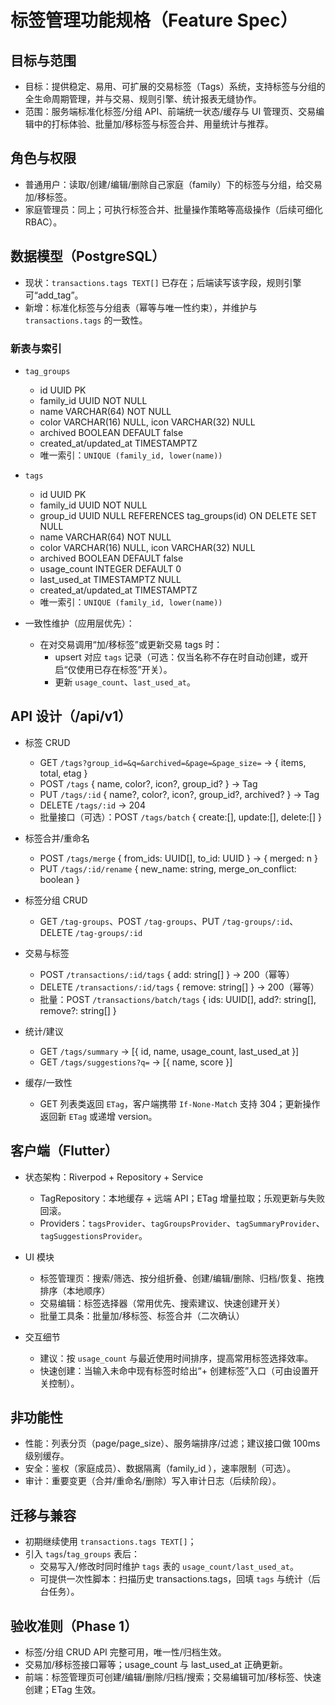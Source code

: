 # 标签管理功能规格（Feature Spec）

## 目标与范围
- 目标：提供稳定、易用、可扩展的交易标签（Tags）系统，支持标签与分组的全生命周期管理，并与交易、规则引擎、统计报表无缝协作。
- 范围：服务端标准化标签/分组 API、前端统一状态/缓存与 UI 管理页、交易编辑中的打标体验、批量加/移标签与标签合并、用量统计与推荐。

## 角色与权限
- 普通用户：读取/创建/编辑/删除自己家庭（family）下的标签与分组，给交易加/移标签。
- 家庭管理员：同上；可执行标签合并、批量操作策略等高级操作（后续可细化 RBAC）。

## 数据模型（PostgreSQL）
- 现状：`transactions.tags TEXT[]` 已存在；后端读写该字段，规则引擎可“add_tag”。
- 新增：标准化标签与分组表（幂等与唯一性约束），并维护与 `transactions.tags` 的一致性。

### 新表与索引
- `tag_groups`
  - id UUID PK
  - family_id UUID NOT NULL
  - name VARCHAR(64) NOT NULL
  - color VARCHAR(16) NULL, icon VARCHAR(32) NULL
  - archived BOOLEAN DEFAULT false
  - created_at/updated_at TIMESTAMPTZ
  - 唯一索引：`UNIQUE (family_id, lower(name))`

- `tags`
  - id UUID PK
  - family_id UUID NOT NULL
  - group_id UUID NULL REFERENCES tag_groups(id) ON DELETE SET NULL
  - name VARCHAR(64) NOT NULL
  - color VARCHAR(16) NULL, icon VARCHAR(32) NULL
  - archived BOOLEAN DEFAULT false
  - usage_count INTEGER DEFAULT 0
  - last_used_at TIMESTAMPTZ NULL
  - created_at/updated_at TIMESTAMPTZ
  - 唯一索引：`UNIQUE (family_id, lower(name))`

- 一致性维护（应用层优先）：
  - 在对交易调用“加/移标签”或更新交易 tags 时：
    - upsert 对应 `tags` 记录（可选：仅当名称不存在时自动创建，或开启“仅使用已存在标签”开关）。
    - 更新 `usage_count`、`last_used_at`。

## API 设计（/api/v1）
- 标签 CRUD
  - GET `/tags?group_id=&q=&archived=&page=&page_size=` → { items, total, etag }
  - POST `/tags` { name, color?, icon?, group_id? } → Tag
  - PUT `/tags/:id` { name?, color?, icon?, group_id?, archived? } → Tag
  - DELETE `/tags/:id` → 204
  - 批量接口（可选）：POST `/tags/batch` { create:[], update:[], delete:[] }

- 标签合并/重命名
  - POST `/tags/merge` { from_ids: UUID[], to_id: UUID } → { merged: n }
  - PUT `/tags/:id/rename` { new_name: string, merge_on_conflict: boolean }

- 标签分组 CRUD
  - GET `/tag-groups`、POST `/tag-groups`、PUT `/tag-groups/:id`、DELETE `/tag-groups/:id`

- 交易与标签
  - POST `/transactions/:id/tags` { add: string[] } → 200（幂等）
  - DELETE `/transactions/:id/tags` { remove: string[] } → 200（幂等）
  - 批量：POST `/transactions/batch/tags` { ids: UUID[], add?: string[], remove?: string[] }

- 统计/建议
  - GET `/tags/summary` → [{ id, name, usage_count, last_used_at }]
  - GET `/tags/suggestions?q=` → [{ name, score }]

- 缓存/一致性
  - GET 列表类返回 `ETag`，客户端携带 `If-None-Match` 支持 304；更新操作返回新 `ETag` 或递增 version。

## 客户端（Flutter）
- 状态架构：Riverpod + Repository + Service
  - TagRepository：本地缓存 + 远端 API；ETag 增量拉取；乐观更新与失败回滚。
  - Providers：`tagsProvider`、`tagGroupsProvider`、`tagSummaryProvider`、`tagSuggestionsProvider`。

- UI 模块
  - 标签管理页：搜索/筛选、按分组折叠、创建/编辑/删除、归档/恢复、拖拽排序（本地顺序）
  - 交易编辑：标签选择器（常用优先、搜索建议、快速创建开关）
  - 批量工具条：批量加/移标签、标签合并（二次确认）

- 交互细节
  - 建议：按 `usage_count` 与最近使用时间排序，提高常用标签选择效率。
  - 快速创建：当输入未命中现有标签时给出“+ 创建标签”入口（可由设置开关控制）。

## 非功能性
- 性能：列表分页（page/page_size）、服务端排序/过滤；建议接口做 100ms 级别缓存。
- 安全：鉴权（家庭成员）、数据隔离（family_id ），速率限制（可选）。
- 审计：重要变更（合并/重命名/删除）写入审计日志（后续阶段）。

## 迁移与兼容
- 初期继续使用 `transactions.tags TEXT[]`；
- 引入 `tags`/`tag_groups` 表后：
  - 交易写入/修改时同时维护 `tags` 表的 `usage_count/last_used_at`。
  - 可提供一次性脚本：扫描历史 transactions.tags，回填 `tags` 与统计（后台任务）。

## 验收准则（Phase 1）
- 标签/分组 CRUD API 完整可用，唯一性/归档生效。
- 交易加/移标签接口幂等；usage_count 与 last_used_at 正确更新。
- 前端：标签管理页可创建/编辑/删除/归档/搜索；交易编辑可加/移标签、快速创建；ETag 生效。

